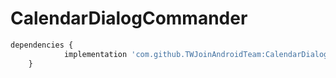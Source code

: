 # CalendarDialogCommander

```js
dependencies {
	        implementation 'com.github.TWJoinAndroidTeam:CalendarDialogCommander:Tag'
	}
```
